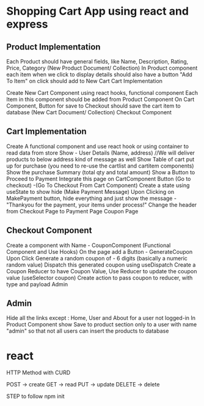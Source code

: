 
# Shopping Cart App using react and express

## Product Implementation

Each Product should have general fields, like Name, Description, Rating, Price, Category (New Product Document/ Collection)
In Product component each item when we click to display details should also have a button "Add To Item" on click should add to New Cart
Cart Implementation

Create New Cart Component using react hooks, functional component
Each Item in this component should be added from Product Component
On Cart Component, Button for save to Checkout should save the cart item to database (New Cart Document/ Collection)
Checkout Component

## Cart Implementation

Create A functional component and use react hook or using container to read data from store
Show - User Details (Name, address) //We will deliver products to below address kind of message as well
Show Table of cart put up for purchase (you need to re-use the cartlist and cartitem components)
Show the purchase Summary (total qty and total amount)
Show a Button to Proceed to Payment
Integrate this page on CartComponent Button (Go to checkout) -(Go To Checkout From Cart Component)
Create a state using useState to show hide (Make Payment Message)
Upon Clicking on MakePayment button, hide everything and just show the message - "Thankyou for the payment, your items under process!"
Change the header from Checkout Page to Payment Page
Coupon Page

## Checkout Component

Create a component with Name - CouponComponent (Functional Component and Use Hooks)
On the page add a Button - GenerateCoupon
Upon Click Generate a random coupon of - 6 digits (basically a numeric random value)
Dispatch this generated coupon using useDispatch
Create a Coupon Reducer to have Coupon Value, Use Reducer to update the coupon value (useSelector coupon)
Create action to pass coupon to reducer, with type and payload
Admin

## Admin

Hide all the links except : Home, User and About for a user not logged-in
In Product Component show Save to product section only to a user with name "admin" so that not all users
can insert the products to database

# react
HTTP Method with CURD

POST -> create
GET -> read
PUT -> update
DELETE -> delete

STEP to follow
npm init

